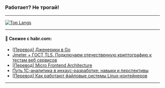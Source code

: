 ### Работает? Не трогай!

---
<!--
#### 🛠️ Technical stack:

![Java](https://img.shields.io/badge/Java-informational?logo=Oracle&style=flat&logoColor=white&color=FF4500)
![Kotlin](https://img.shields.io/badge/Kotlin-informational?logo=Kotlin&style=flat&logoColor=white&color=774D97)
![TS](https://img.shields.io/badge/TypeScript-informational?logo=typeScript&style=flat&logoColor=black&color=017acc)
![Python](https://img.shields.io/badge/Python-informational?logo=Python&style=flat&logoColor=black&color=ffdd54) <br>
![Spring](https://img.shields.io/badge/Spring-informational?logo=Spring&style=flat&logoColor=white&color=6DB33F) 
![SpringBoot](https://img.shields.io/badge/SpringBoot-informational?logo=SpringBoot&style=flat&logoColor=white&color=6DB33F)
![Nest](https://img.shields.io/badge/NestJS-informational?logo=NestJS&style=flat&logoColor=white&color=E0234E) 
![NodeJS](https://img.shields.io/badge/NodeJS-informational?logo=node.js&style=flat&logoColor=white&color=70A760)<br>
![PostgreSQL](https://img.shields.io/badge/PostgreSQL-informational?logo=PostgreSQL&style=flat&logoColor=white&color=DAA520)
![MongoDB](https://img.shields.io/badge/MongoDB-informational?logo=MongoDB&style=flat&logoColor=white&color=870000)
![Apache](https://img.shields.io/badge/Apache-informational?logo=apache&style=flat&logoColor=white&color=f74e28)

___ 
-->

<!--- #### 🛠️ : --->

[![Top Langs](https://github-readme-stats-82jvfl3w3-advtsettinggmailcoms-projects.vercel.app/api/top-langs/?username=zloylis&langs_count=10&hide_title=true&title_color=e6edf3&size_weight=0.5&count_weight=0.5&layout=compact&hide_progress=true&hide_border=true&theme=dracula)](https://github.com/zloylis)

<!---


####  :octocat:&nbsp;&nbsp; Статистика:

![GitHub stats](https://github-readme-stats-u2qms2cxw-advtsettinggmailcoms-projects.vercel.app/api?username=zloylis&show_icons=true&hide_border=true&theme=dracula&title_color=e6edf3&include_all_commits=true&count_private=true&hide_rank=false&hide_title=true&rank_icon=github)
-->
---

#### 💬 Свежее с habr.com:

<!-- BLOG-POST-LIST:START -->
- [[Перевод] Дженерики в Go](https://habr.com/ru/companies/beget/articles/862910/?utm_source=habrahabr&utm_medium=rss&utm_campaign=862910)
- [Jmeter + ГОСТ TLS. Подключаем отечественную криптографию к тестам веб сервисов](https://habr.com/ru/articles/862188/?utm_source=habrahabr&utm_medium=rss&utm_campaign=862188)
- [[Перевод] Micro Frontend Architecture](https://habr.com/ru/companies/spectr/articles/856266/?utm_source=habrahabr&utm_medium=rss&utm_campaign=856266)
- [Путь 1С-аналитика в инхаус-разработке: навыки и перспективы](https://habr.com/ru/companies/yandex_praktikum/articles/861520/?utm_source=habrahabr&utm_medium=rss&utm_campaign=861520)
- [[Перевод] Как работают файловые системы Linux-контейнеров](https://habr.com/ru/companies/flant/articles/862252/?utm_source=habrahabr&utm_medium=rss&utm_campaign=862252)
<!-- BLOG-POST-LIST:END -->

---
